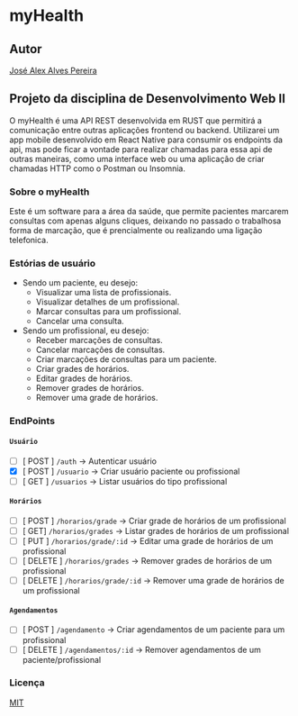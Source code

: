 # myHealth

## Autor
[José Alex Alves Pereira](https://alexalves.herokuapp.com)

## Projeto da disciplina de Desenvolvimento Web II

O myHealth é uma API REST desenvolvida em RUST que permitirá a comunicação entre outras aplicações frontend ou backend. Utilizarei um app mobile desenvolvido em React Native para consumir os endpoints da api, mas pode ficar a vontade para realizar chamadas para essa api de outras maneiras, como uma interface web ou uma aplicação de criar chamadas HTTP como o Postman ou Insomnia.

### Sobre o myHealth
Este é um software para a área da saúde, que permite pacientes marcarem consultas com apenas alguns cliques, deixando no passado o trabalhosa forma de marcação, que é prencialmente ou realizando uma ligação telefonica.

### Estórias de usuário
- Sendo um paciente, eu desejo:
  - Visualizar uma lista de profissionais.
  - Visualizar detalhes de um profissional.
  - Marcar consultas para um profissional.
  - Cancelar uma consulta.
- Sendo um profissional, eu desejo:
  - Receber marcações de consultas.
  - Cancelar marcações de consultas.
  - Criar marcações de consultas para um paciente.
  - Criar grades de horários.
  - Editar grades de horários.
  - Remover grades de horários.
  - Remover uma grade de horários.

### EndPoints
#### ``Usuário``
  - [ ] [ POST ] ``/auth`` -> Autenticar usuário
  - [x] [ POST ] ``/usuario`` -> Criar usuário paciente ou profissional
  - [ ] [ GET ] ``/usuarios`` -> Listar usuários do tipo profissional
  
#### ``Horários``
  - [ ] [ POST ] ``/horarios/grade`` -> Criar grade de horários de um profissional
  - [ ] [ GET] ``/horarios/grades`` -> Listar grades de horários de um profissional
  - [ ] [ PUT ] ``/horarios/grade/:id`` -> Editar uma grade de horários de um profissional
  - [ ] [ DELETE ] ``/horarios/grades`` -> Remover grades de horários de um profissional
  - [ ] [ DELETE ] ``/horarios/grade/:id`` -> Remover uma grade de horários de um profissional

#### ``Agendamentos``
  - [ ] [ POST ] ``/agendamento`` -> Criar agendamentos de um paciente para um profissional
  - [ ] [ DELETE ] ``/agendamentos/:id`` -> Remover agendamentos de um paciente/profissional

### Licença
[MIT](https://choosealicense.com/licenses/mit/)
